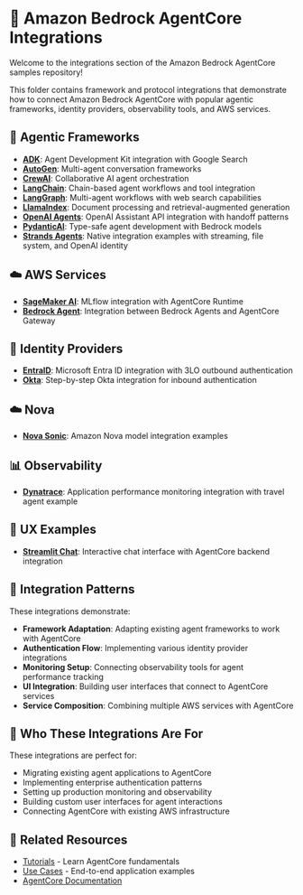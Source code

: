 # 🔌 Amazon Bedrock AgentCore Integrations

Welcome to the integrations section of the Amazon Bedrock AgentCore samples repository!

This folder contains framework and protocol integrations that demonstrate how to connect Amazon Bedrock AgentCore with popular agentic frameworks, identity providers, observability tools, and AWS services.

## 🤖 Agentic Frameworks

* **[ADK](./agentic-frameworks/adk/)**: Agent Development Kit integration with Google Search
* **[AutoGen](./agentic-frameworks/autogen/)**: Multi-agent conversation frameworks
* **[CrewAI](./agentic-frameworks/crewai/)**: Collaborative AI agent orchestration
* **[LangChain](./agentic-frameworks/langchain/)**: Chain-based agent workflows and tool integration
* **[LangGraph](./agentic-frameworks/langgraph/)**: Multi-agent workflows with web search capabilities
* **[LlamaIndex](./agentic-frameworks/llamaindex/)**: Document processing and retrieval-augmented generation
* **[OpenAI Agents](./agentic-frameworks/openai-agents/)**: OpenAI Assistant API integration with handoff patterns
* **[PydanticAI](./agentic-frameworks/pydanticai-agents/)**: Type-safe agent development with Bedrock models
* **[Strands Agents](./agentic-frameworks/strands-agents/)**: Native integration examples with streaming, file system, and OpenAI identity

## ☁️ AWS Services

* **[SageMaker AI](./amazon-sagemakerai/)**: MLflow integration with AgentCore Runtime
* **[Bedrock Agent](./bedrock-agent/)**: Integration between Bedrock Agents and AgentCore Gateway

## 🔐 Identity Providers

* **[EntraID](./IDP-examples/EntraID/)**: Microsoft Entra ID integration with 3LO outbound authentication
* **[Okta](./IDP-examples/Okta/)**: Step-by-step Okta integration for inbound authentication

## ☁️ Nova

* **[Nova Sonic](./nova/nova-sonic/)**: Amazon Nova model integration examples

## 📊 Observability

* **[Dynatrace](./observability/dynatrace/)**: Application performance monitoring integration with travel agent example

## 🎨 UX Examples

* **[Streamlit Chat](./ux-examples/streamlit-chat/)**: Interactive chat interface with AgentCore backend integration

## 🚀 Integration Patterns

These integrations demonstrate:

- **Framework Adaptation**: Adapting existing agent frameworks to work with AgentCore
- **Authentication Flow**: Implementing various identity provider integrations
- **Monitoring Setup**: Connecting observability tools for agent performance tracking
- **UI Integration**: Building user interfaces that connect to AgentCore services
- **Service Composition**: Combining multiple AWS services with AgentCore

## 🎯 Who These Integrations Are For

These integrations are perfect for:

- Migrating existing agent applications to AgentCore
- Implementing enterprise authentication patterns
- Setting up production monitoring and observability
- Building custom user interfaces for agent interactions
- Connecting AgentCore with existing AWS infrastructure

## 🔗 Related Resources

- [Tutorials](../01-tutorials/) - Learn AgentCore fundamentals
- [Use Cases](../02-use-cases/) - End-to-end application examples
- [AgentCore Documentation](https://docs.aws.amazon.com/bedrock-agentcore/)
